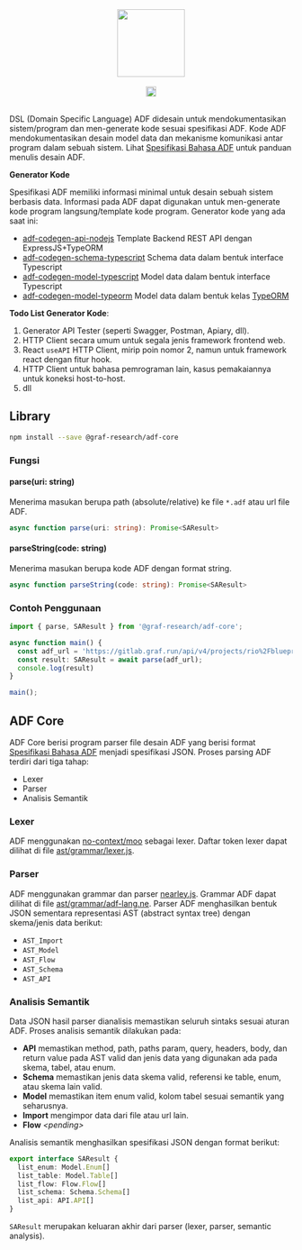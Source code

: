 <div align="center">
  <a href="http://typeorm.io/">
    <img src="https://adf-lang.com/logo.png" height="120">
  </a>
  <br>
  <br>
	<a href="https://badge.fury.io/js/@graf-research%2Fadf-core">
	    <img src="https://badge.fury.io/js/@graf-research%2Fadf-core.svg" alt="npm version" height="18" />
    </a>
  <br>
  <br>
</div>

DSL (Domain Specific Language) ADF didesain untuk mendokumentasikan sistem/program dan men-generate kode sesuai spesifikasi ADF. Kode ADF mendokumentasikan desain model data dan mekanisme komunikasi antar program dalam sebuah sistem. Lihat [Spesifikasi Bahasa ADF](https://adf-lang.com/docs/syntax) untuk panduan menulis desain ADF.

**Generator Kode**

Spesifikasi ADF memiliki informasi minimal untuk desain sebuah sistem berbasis data. Informasi pada ADF dapat digunakan untuk men-generate kode program langsung/template kode program. Generator kode yang ada saat ini:

- [adf-codegen-api-nodejs](https://github.com/Graf-Research/adf-codegen-api-nodejs) Template Backend REST API dengan ExpressJS+TypeORM
- [adf-codegen-schema-typescript](https://github.com/Graf-Research/adf-codegen-schema-typescript) Schema data dalam bentuk interface Typescript
- [adf-codegen-model-typescript](https://github.com/Graf-Research/adf-codegen-model-typescript) Model data dalam bentuk interface Typescript
- [adf-codegen-model-typeorm](https://github.com/Graf-Research/adf-codegen-model-typeorm) Model data dalam bentuk kelas [TypeORM](https://github.com/typeorm/typeorm)

**Todo List Generator Kode**:
1. Generator API Tester (seperti Swagger, Postman, Apiary, dll).
2. HTTP Client secara umum untuk segala jenis framework frontend web.
3. React `useAPI` HTTP Client, mirip poin nomor 2, namun untuk framework react dengan fitur hook.
4. HTTP Client untuk bahasa pemrograman lain, kasus pemakaiannya untuk koneksi host-to-host.
5. dll

## Library

```bash
npm install --save @graf-research/adf-core
```

### Fungsi

#### parse(uri: string)

Menerima masukan berupa path (absolute/relative) ke file `*.adf` atau url file ADF.

```typescript
async function parse(uri: string): Promise<SAResult>
```

#### parseString(code: string)

Menerima masukan berupa kode ADF dengan format string.

```typescript
async function parseString(code: string): Promise<SAResult>
```

### Contoh Penggunaan

```typescript
import { parse, SAResult } from '@graf-research/adf-core';

async function main() {
  const adf_url = 'https://gitlab.graf.run/api/v4/projects/rio%2Fblueprint-collection/repository/files/contoh-marketplace.adf/raw';
  const result: SAResult = await parse(adf_url);
  console.log(result)
}

main();
```

## ADF Core

ADF Core berisi program parser file desain ADF yang berisi format [Spesifikasi Bahasa ADF](https://adf-lang.com/docs/syntax) menjadi spesifikasi JSON. Proses parsing ADF terdiri dari tiga tahap:

- Lexer
- Parser
- Analisis Semantik

### Lexer

ADF menggunakan [no-context/moo](https://github.com/no-context/moo) sebagai lexer. Daftar token lexer dapat dilihat di file [ast/grammar/lexer.js](ast/grammar/lexer.js).

### Parser

ADF menggunakan grammar dan parser [nearley.js](https://nearley.js.org/). Grammar ADF dapat dilihat di file [ast/grammar/adf-lang.ne](ast/grammar/adf-lang.ne). Parser ADF menghasilkan bentuk JSON sementara representasi AST (abstract syntax tree) dengan skema/jenis data berikut:

- `AST_Import`
- `AST_Model`
- `AST_Flow`
- `AST_Schema`
- `AST_API`

### Analisis Semantik

Data JSON hasil parser dianalisis memastikan seluruh sintaks sesuai aturan ADF. Proses analisis semantik dilakukan pada:

- **API** memastikan method, path, paths param, query, headers, body, dan return value pada AST valid dan jenis data yang digunakan ada pada skema, tabel, atau enum.
- **Schema** memastikan jenis data skema valid, referensi ke table, enum, atau skema lain valid.
- **Model** memastikan item enum valid, kolom tabel sesuai semantik yang seharusnya.
- **Import** mengimpor data dari file atau url lain.
- **Flow** *&lt;pending&gt;*

Analisis semantik menghasilkan spesifikasi JSON dengan format berikut:

```typescript
export interface SAResult {
  list_enum: Model.Enum[]
  list_table: Model.Table[]
  list_flow: Flow.Flow[]
  list_schema: Schema.Schema[]
  list_api: API.API[]
}
```

`SAResult` merupakan keluaran akhir dari parser (lexer, parser, semantic analysis).

